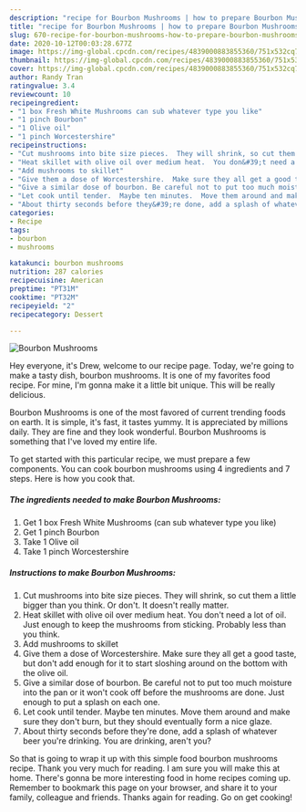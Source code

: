 ```yaml
---
description: "recipe for Bourbon Mushrooms | how to prepare Bourbon Mushrooms"
title: "recipe for Bourbon Mushrooms | how to prepare Bourbon Mushrooms"
slug: 670-recipe-for-bourbon-mushrooms-how-to-prepare-bourbon-mushrooms
date: 2020-10-12T00:03:28.677Z
image: https://img-global.cpcdn.com/recipes/4839000883855360/751x532cq70/bourbon-mushrooms-recipe-main-photo.jpg
thumbnail: https://img-global.cpcdn.com/recipes/4839000883855360/751x532cq70/bourbon-mushrooms-recipe-main-photo.jpg
cover: https://img-global.cpcdn.com/recipes/4839000883855360/751x532cq70/bourbon-mushrooms-recipe-main-photo.jpg
author: Randy Tran
ratingvalue: 3.4
reviewcount: 10
recipeingredient:
- "1 box Fresh White Mushrooms can sub whatever type you like"
- "1 pinch Bourbon"
- "1 Olive oil"
- "1 pinch Worcestershire"
recipeinstructions:
- "Cut mushrooms into bite size pieces.  They will shrink, so cut them a little bigger than you think.  Or don&#39;t.  It doesn&#39;t really matter."
- "Heat skillet with olive oil over medium heat.  You don&#39;t need a lot of oil.  Just enough to keep the mushrooms from sticking.  Probably less than you think."
- "Add mushrooms to skillet"
- "Give them a dose of Worcestershire.  Make sure they all get a good taste, but don&#39;t add enough for it to start sloshing around on the bottom with the olive oil."
- "Give a similar dose of bourbon. Be careful not to put too much moisture into the pan or it won&#39;t cook off before the mushrooms are done.  Just enough to put a splash on each one."
- "Let cook until tender.  Maybe ten minutes.  Move them around and make sure they don&#39;t burn, but they should eventually form a nice glaze."
- "About thirty seconds before they&#39;re done, add a splash of whatever beer you&#39;re drinking.  You are drinking, aren&#39;t you?"
categories:
- Recipe
tags:
- bourbon
- mushrooms

katakunci: bourbon mushrooms 
nutrition: 287 calories
recipecuisine: American
preptime: "PT31M"
cooktime: "PT32M"
recipeyield: "2"
recipecategory: Dessert

---
```



![Bourbon Mushrooms](https://img-global.cpcdn.com/recipes/4839000883855360/751x532cq70/bourbon-mushrooms-recipe-main-photo.jpg)

Hey everyone, it's Drew, welcome to our recipe page. Today, we're going to make a tasty dish, bourbon mushrooms. It is one of my favorites food recipe. For mine, I'm gonna make it a little bit unique. This will be really delicious.



Bourbon Mushrooms is one of the most favored of current trending foods on earth. It is simple, it's fast, it tastes yummy. It is appreciated by millions daily. They are fine and they look wonderful. Bourbon Mushrooms is something that I've loved my entire life.


To get started with this particular recipe, we must prepare a few components. You can cook bourbon mushrooms using 4 ingredients and 7 steps. Here is how you cook that.

<!--inarticleads1-->

##### The ingredients needed to make Bourbon Mushrooms:

1. Get 1 box Fresh White Mushrooms (can sub whatever type you like)
1. Get 1 pinch Bourbon
1. Take 1 Olive oil
1. Take 1 pinch Worcestershire




<!--inarticleads2-->

##### Instructions to make Bourbon Mushrooms:

1. Cut mushrooms into bite size pieces.  They will shrink, so cut them a little bigger than you think.  Or don&#39;t.  It doesn&#39;t really matter.
1. Heat skillet with olive oil over medium heat.  You don&#39;t need a lot of oil.  Just enough to keep the mushrooms from sticking.  Probably less than you think.
1. Add mushrooms to skillet
1. Give them a dose of Worcestershire.  Make sure they all get a good taste, but don&#39;t add enough for it to start sloshing around on the bottom with the olive oil.
1. Give a similar dose of bourbon. Be careful not to put too much moisture into the pan or it won&#39;t cook off before the mushrooms are done.  Just enough to put a splash on each one.
1. Let cook until tender.  Maybe ten minutes.  Move them around and make sure they don&#39;t burn, but they should eventually form a nice glaze.
1. About thirty seconds before they&#39;re done, add a splash of whatever beer you&#39;re drinking.  You are drinking, aren&#39;t you?




So that is going to wrap it up with this simple food bourbon mushrooms recipe. Thank you very much for reading. I am sure you will make this at home. There's gonna be more interesting food in home recipes coming up. Remember to bookmark this page on your browser, and share it to your family, colleague and friends. Thanks again for reading. Go on get cooking!
